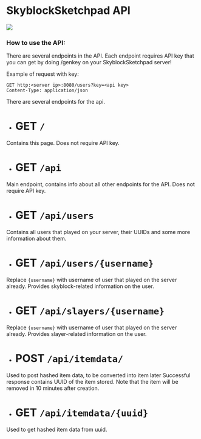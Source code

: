 # SkyblockSketchpad API
[![](https://jitpack.io/v/Maxuss/SkyblockAPI.svg)](https://jitpack.io/#Maxuss/SkyblockAPI)

### How to use the API:

There are several endpoints in the API.
Each endpoint requires API key that you can get by doing /genkey on your SkyblockSketchpad server!

Example of request with key:
```http
GET http:<server ip>:8080/users?key=<api key>
Content-Type: application/json
```

There are several endpoints for the api.

* # GET `/`
Contains this page.
Does not require API key.

* # GET `/api`
Main endpoint, contains info about all other endpoints for the API.
Does not require API key.

* # GET `/api/users`
Contains all users that played on your server, 
their UUIDs and some more information about them.

* # GET `/api/users/{username}`
Replace `{username}` with username of user that played on the server already.
Provides skyblock-related information on the user.

* # GET `/api/slayers/{username}`
Replace `{username}` with username of user that played on the server already.
Provides slayer-related information on the user.

* # POST `/api/itemdata/`
Used to post hashed item data, to be converted into item later
Successful response contains UUID of the item stored.
Note that the item will be removed in 10 minutes after creation.

* # GET `/api/itemdata/{uuid}`
Used to get hashed item data from uuid.